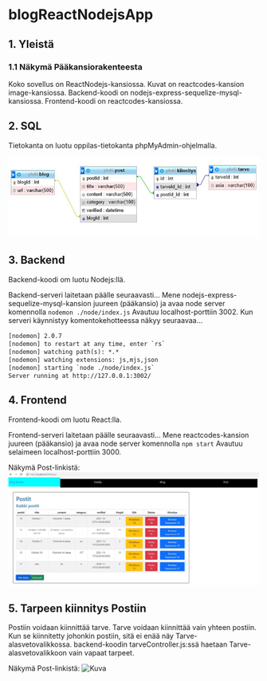 # blogReactNodejsApp

## 1. Yleistä

### 1.1 Näkymä Pääkansiorakenteesta

Koko sovellus on ReactNodejs-kansiossa.
Kuvat on reactcodes-kansion image-kansiossa. 
Backend-koodi on nodejs-express-sequelize-mysql-kansiossa.
Frontend-koodi on reactcodes-kansiossa.

## 2. SQL

Tietokanta on luotu oppilas-tietokanta phpMyAdmin-ohjelmalla.

![Kuva](./reactcodes/src/image/ploki-tietokanta.JPG)

## 3. Backend

Backend-koodi om luotu Nodejs:llä. 

Backend-serveri laitetaan päälle seuraavasti...
Mene nodejs-express-sequelize-mysql-kansion juureen (pääkansio) ja avaa node server komennolla `nodemon ./node/index.js` 
Avautuu localhost-porttiin 3002.
Kun serveri käynnistyy komentokehotteessa näkyy seuraavaa...

```
[nodemon] 2.0.7
[nodemon] to restart at any time, enter `rs`
[nodemon] watching path(s): *.*
[nodemon] watching extensions: js,mjs,json
[nodemon] starting `node ./node/index.js`
Server running at http://127.0.0.1:3002/
```

## 4. Frontend

Frontend-koodi om luotu React:lla. 

Frontend-serveri laitetaan päälle seuraavasti...
Mene reactcodes-kansion juureen (pääkansio) ja avaa node server komennolla `npm start` 
Avautuu selaimeen localhost-porttiin 3000.

Näkymä Post-linkistä:
![Kuva](./reactcodes/src/image/ReactNakyma.JPG)

## 5. Tarpeen kiinnitys Postiin

Postiin voidaan kiinnittää tarve. Tarve voidaan kiinnittää vain yhteen postiin. 
Kun se kiinnitetty johonkin postiin, sitä ei enää näy Tarve-alasvetovalikkossa.
backend-koodin tarveController.js:ssä haetaan Tarve-alasvetovalikkoon vain 
vapaat tarpeet.

Näkymä Post-linkistä:
![Kuva](./reactcodes/src/image/TarpeenKiinnittaminenPostiin.JPG)

